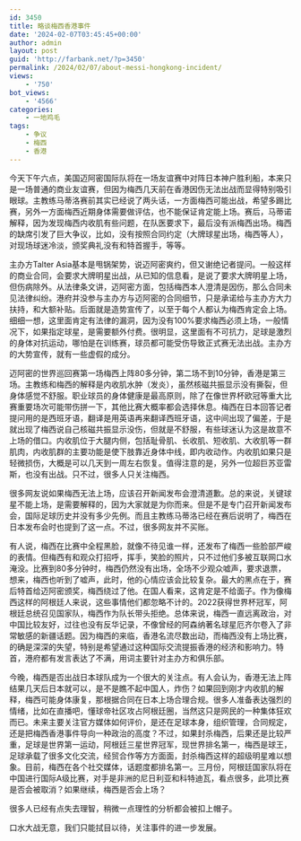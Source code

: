 ```yaml
---
id: 3450
title: 略谈梅西香港事件
date: '2024-02-07T03:45:45+00:00'
author: admin
layout: post
guid: 'http://farbank.net/?p=3450'
permalink: /2024/02/07/about-messi-hongkong-incident/
views:
    - '750'
bot_views:
    - '4566'
categories:
    - 一地鸡毛
tags:
    - 争议
    - 梅西
    - 香港
---
```


今天下午六点，美国迈阿密国际队将在一场友谊赛中对阵日本神户胜利船，本来只是一场普通的商业友谊赛，但因为梅西几天前在香港因伤无法出战而显得特别吸引眼球。主教练马蒂洛赛前其实已经说了两头话，一方面梅西可能出战，希望多踢比赛，另外一方面梅西近期身体需要做评估，也不能保证肯定能上场。赛后，马蒂诺解释，因为发现梅西内收肌有些问题，在队医要求下，最后没有派梅西出场。梅西的缺席引发了巨大争议，比如，没有按照合同约定（大牌球星出场，梅西等人），对现场球迷冷淡，颁奖典礼没有和特首握手，等等。

主办方Talter Asia基本是甩锅架势，说迈阿密爽约，但又谢绝记者提问。一般这样的商业合同，会要求大牌明星出战，从已知的信息看，是说了要求大牌明星上场，但伤病除外。从法律条文讲，迈阿密方面，包括梅西本人澄清是因伤，那么合同未见法律纠纷。港府并没参与主办方与迈阿密的合同细节，只是承诺给与主办方大力扶持，和大额补贴。后面就是造势宣传了，以至于每个人都认为梅西肯定会上场。细细一想，这里面肯定有法律的漏洞，因为没有100%要求梅西必须上场，一般情况下，如果指定球星，是需要额外付费。很明显，这里面有不可抗力，足球是激烈的身体对抗运动，哪怕是在训练赛，球员都可能受伤导致正式赛无法出战。主办方的大势宣传，就有一些虚假的成分。

迈阿密的世界巡回赛第一场梅西上阵80多分钟，第二场不到10分钟，香港是第三场。主教练和梅西的解释是内收肌水肿（发炎），虽然核磁共振显示没有撕裂，但身体感觉不舒服。职业球员的身体健康是最高原则，除了在像世界杯欧冠等重大比赛重要场次可能带伤拼一下，其他比赛大概率都会选择休息。梅西在日本回答记者提问用的是西班牙语，翻译是用英语再来翻译西班牙语，这中间出现了偏差，于是就出现了梅西说自己核磁共振显示没伤，但就是不舒服，有些球迷认为这是故意不上场的借口。内收肌位于大腿内侧，包括耻骨肌、长收肌、短收肌、大收肌等一群肌肉，内收肌群的主要功能是使下肢靠近身体中线，即内收动作。内收肌如果只是轻微损伤，大概是可以几天到一周左右恢复。值得注意的是，另外一位超巨苏亚雷斯，也没有出战。只不过，很多人只关注梅西。

很多网友说如果梅西无法上场，应该召开新闻发布会澄清道歉。总的来说，关键球星不能上场，是需要解释的，因为大家就是为你而来。但是不是专门召开新闻发布会，国际足球历史并没有多少先例。而且主教练马蒂洛已经在赛后说明了，梅西在日本发布会时也提到了这一点。不过，很多网友并不买账。

有人说，梅西在比赛中全程黑脸，就像不待见谁一样，还发布了梅西一些脸部严峻的表情。但梅西有和观众打招呼，挥手，笑脸的照片，只不过他们多被互联网口水淹没。比赛到80多分钟时，梅西仍然没有出场，全场不少观众嘘声，要求退票，想来，梅西也听到了嘘声，此时，他的心情应该会比较复杂。最大的黑点在于，赛后特首给迈阿密颁奖，梅西绕过了他。在国人看来，这肯定是不给面子。作为像梅西这样的阿根廷人来说，这些事情他们都忽略不计的。2022获得世界杯冠军，阿根廷总统召见国家队，梅西作为队长带头拒绝。总体来说，梅西一直远离政治，对中国比较友好，过往也没有反华记录，不像曾经的阿森纳著名球星厄齐尔卷入了非常敏感的新疆话题。因为梅西的来临，香港名流尽数出动，而梅西没有上场比赛，的确是深深的失望，特别是希望通过这种国际交流提振香港的经济和影响力。特首，港府都有发言表达了不满，用词主要针对主办方和俱乐部。

今晚，梅西是否出战日本球队成为一个很大的关注点。有人会认为，香港无法上阵结果几天后日本就可以，是不是瞧不起中国人，炸伤？如果回到刚才内收肌的解释，梅西可能身体康复，那根据合同在日本上场合理合规。很多人准备表达强烈的情绪，比如在直播吧，懂球帝社区攻占阿根廷圈，当然这只是网民的一种集体狂欢而已。未来主要关注官方媒体如何评价，是还在足球本身，组织管理，合同规定，还是把梅西香港事件导向一种政治的高度？不过，如果封杀梅西，后果还是比较严重，足球是世界第一运动，阿根廷三星世界冠军，现世界排名第一，梅西是球王，足球承载了很多文化交流，经贸合作等方方面面，封杀梅西这样的超级明星难以想象。目前，梅西在各个社交媒体，话题度都排名第一。三月份，阿根廷国家队将在中国进行国际A级比赛，对手是非洲的尼日利亚和科特迪瓦，看点很多，此项比赛是否会被取消？如果继续，梅西是否会上场？

很多人已经有点失去理智，稍微一点理性的分析都会被扣上帽子。

口水大战无意，我们只能拭目以待，关注事件的进一步发展。
